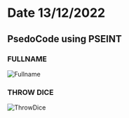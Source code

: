 # Date 13/12/2022


## PsedoCode using PSEINT

### FULLNAME

![Fullname](https://user-images.githubusercontent.com/44917179/207486246-2c13b03e-3bb0-4987-a9ad-69bdfbb0c983.png)


### THROW DICE

![ThrowDice](https://user-images.githubusercontent.com/44917179/207493337-12595685-5c1e-4895-8ccb-7d0319e2ae01.png)
